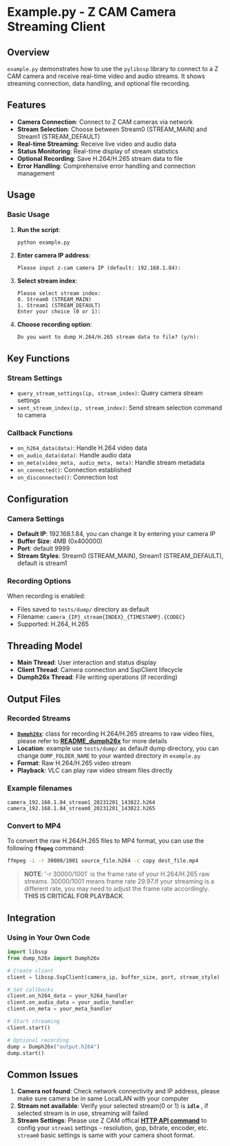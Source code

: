 # Example.py - Z CAM Camera Streaming Client

## Overview

`example.py` demonstrates how to use the `pylibssp` library to connect to a Z CAM camera and receive real-time video and audio streams. It shows streaming connection, data handling, and optional file recording.

## Features

- **Camera Connection**: Connect to Z CAM cameras via network
- **Stream Selection**: Choose between Stream0 (STREAM_MAIN) and Stream1 (STREAM_DEFAULT)
- **Real-time Streaming**: Receive live video and audio data
- **Status Monitoring**: Real-time display of stream statistics
- **Optional Recording**: Save H.264/H.265 stream data to file
- **Error Handling**: Comprehensive error handling and connection management

## Usage

### Basic Usage

1. **Run the script**:
   ```bash
   python example.py
   ```

2. **Enter camera IP address**:
   ```
   Please input z-cam camera IP (default: 192.168.1.84):
   ```

3. **Select stream index**:
   ```
   Please select stream index:
   0. Stream0 (STREAM_MAIN)
   1. Stream1 (STREAM_DEFAULT)
   Enter your choice (0 or 1):
   ```

4. **Choose recording option**:
   ```
   Do you want to dump H.264/H.265 stream data to file? (y/n):
   ```

## Key Functions

### Stream Settings

- `query_stream_settings(ip, stream_index)`: Query camera stream settings
- `sent_stream_index(ip, stream_index)`: Send stream selection command to camera

### Callback Functions

- `on_h264_data(data)`: Handle H.264 video data
- `on_audio_data(data)`: Handle audio data
- `on_meta(video_meta, audio_meta, meta)`: Handle stream metadata
- `on_connected()`: Connection established
- `on_disconnected()`: Connection lost

## Configuration

### Camera Settings

- **Default IP**: 192.168.1.84, you can change it by entering your camera IP 
- **Buffer Size**: 4MB (0x400000)
- **Port**: default 9999
- **Stream Styles**: Stream0 (STREAM_MAIN), Stream1 (STREAM_DEFAULT), default is stream1

### Recording Options

When recording is enabled:
- Files saved to `tests/dump/` directory as default
- Filename: `camera_{IP}_stream{INDEX}_{TIMESTAMP}.{CODEC}`
- Supported: H.264, H.265

## Threading Model

- **Main Thread**: User interaction and status display
- **Client Thread**: Camera connection and SspClient lifecycle
- **Dumph26x Thread**: File writing operations (if recording)

## Output Files

### Recorded Streams
- **[`Dumph26x`](./dump_h26x.py)**: class for recording H.264/H.265 streams to raw video files, please refer to **[README_dumph26x](./README_dumph26x.md)** for more details
- **Location**: example use `tests/dump/` as default dump directory, you can change `DUMP_FOLDER_NAME` to your wanted directory in `example.py`
- **Format**: Raw H.264/H.265 video stream
- **Playback**: VLC can play raw video stream files directly

### Example filenames
```
camera_192.168.1.84_stream1_20231201_143022.h264
camera_192.168.1.84_stream0_20231201_143022.h265
```
### **Convert to MP4**

To convert the raw H.264/H.265 files to MP4 format, you can use the following **`ffmpeg`** command:

```bash
ffmpeg -i -r 30000/1001 source_file.h264 -c copy dest_file.mp4
```
>**NOTE**: '-r 30000/1001` is the frame rate of your H.264/H.265 raw streams. 30000/1001 means frame rate 29.97.If your streaming is a different rate, you may need to adjust the frame rate accordingly. **THIS IS CRITICAL FOR PLAYBACK**.

## Integration

### Using in Your Own Code

```python
import libssp
from dump_h26x import Dumph26x

# Create client
client = libssp.SspClient(camera_ip, buffer_size, port, stream_style)

# Set callbacks
client.on_h264_data = your_h264_handler
client.on_audio_data = your_audio_handler
client.on_meta = your_meta_handler

# Start streaming
client.start()

# Optional recording
dump = Dumph26x("output.h264")
dump.start()
```

## Common Issues

1. **Camera not found**: Check network connectivity and IP address, please make sure camera be in same LocalLAN with your computer
2. **Stream not available**: Verify your selected stream(0 or 1) is **`idle`** , if selected stream is in use, streaming will failed
3. **Stream Settings**: Please use Z CAM offical **[HTTP API command](https://github.com/imaginevision/Z-Camera-Doc/blob/master/E2/protocol/http/http.md)** to config your `stream1` settings - resolution, gop, bitrate, encoder, etc. `stream0` basic settings is same with your camera shoot format.